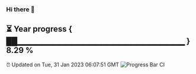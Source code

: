 ### Hi there 👋
⏳ Year progress { ██▁▁▁▁▁▁▁▁▁▁▁▁▁▁▁▁▁▁▁▁▁▁▁▁▁▁▁▁ } 8.29 %
---
⏰ Updated on Tue, 31 Jan 2023 06:07:51 GMT
![Progress Bar CI](https://github.com/Moyi321/Moyi321/workflows/Progress%20Bar%20CI/badge.svg)
